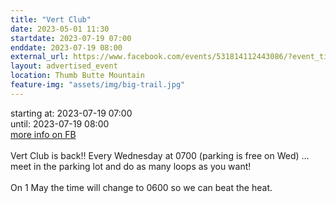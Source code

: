 ```yaml
---
title: "Vert Club"
date: 2023-05-01 11:30
startdate: 2023-07-19 07:00
enddate: 2023-07-19 08:00
external_url: https://www.facebook.com/events/531814112443086/?event_time_id=531814142443083
layout: advertised_event
location: Thumb Butte Mountain
feature-img: "assets/img/big-trail.jpg"
---
```


starting at: 2023-07-19 07:00<br>until: 2023-07-19 08:00<br><a href="https://www.facebook.com/events/531814112443086/?event_time_id=531814142443083">more info on FB</a><br><br>Vert Club is back!! Every Wednesday at 0700 (parking is free on Wed) … meet in the parking lot and do as many loops as you want!<br>
  <br>
  On 1 May the time will change to 0600 so we can beat the heat.<br>
  <br>
  
